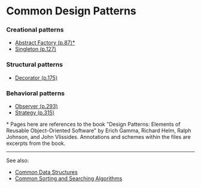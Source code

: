# Common Design Patterns

<!-- [5/23] -->

### Creational patterns

<!-- [2/5] -->

- [Abstract Factory (p.87)*](./creational-patterns/AbstractFactory/AbstractFactory.ts)
- [Singleton (p.127)](./creational-patterns/Singleton/Singleton.ts)

### Structural patterns

<!-- [1/7] -->

- [Decorator (p.175)](./structural-patterns/Decorator/Decorator.ts)

### Behavioral patterns

<!-- [2/11] -->

- [Observer (p.293)](./behavioral-patterns/Observer/Observer.ts)
- [Strategy (p.315)](./behavioral-patterns/Strategy/Strategy.ts)

<!--
Simplest and most common patterns

- Factory Method (p.107)
- Composite (p.163)
- Template Method (p.325)
-->

<!--
Interesting patterns

- State
- Adapter, Facade
- Command
- Iterator
- Proxy
- Compound
-->

\* Pages here are references to the book "Design Patterns: Elements of Reusable Object-Oriented Software" by Erich Gamma, Richard Helm, Ralph Johnson, and John Vlissides. Annotations and schemes within the files are excerpts from the book.

---

See also:
- [Common Data Structures](https://github.com/stuymedova/common-data-structures)
- [Common Sorting and Searching Algorithms](https://github.com/stuymedova/common-sorting-and-searching-algorithms)
